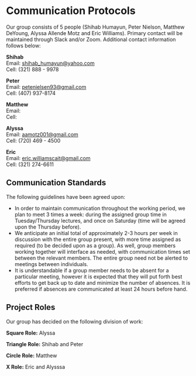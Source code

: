# Communication Protocols

Our group consists of 5 people (Shihab Humayun, Peter Nielson, Matthew DeYoung, Alyssa Allende Motz and Eric Williams). Primary contact will be maintained through Slack and/or Zoom. Additional contact information follows below:

__Shihab__ \
Email: shihab_humayun@yahoo.com\
Cell: (321) 888 - 9978

__Peter__ \
Email: petenielsen93@gmail.com\
Cell: (407) 937-8174

__Matthew__ \
Email: \
Cell:

__Alyssa__ \
Email: aamotz001@gmail.com \
Cell: (720) 469 - 4500

__Eric__ \
Email: eric.williamscait@gmail.com \
Cell: (321) 274-6611

## Communication Standards
The following guidelines have been agreed upon:

* In order to maintain communication throughout the working period, we plan to meet 3 times a week: during the assigned group time in Tuesday/Thursday lectures, and once on Saturday (time will be agreed upon the Thursday before). 
* We anticipate an initial total of approximately 2-3 hours per week in discussion with the entire group present, with more time assigned as required (to be decided upon as a group). As well, group members working together will interface as needed, with communication times set between the relevant members. The entire group need not be alerted to meetings between individuals. 
* It is understandable if a group member needs to be absent for a particular meeting, however it is expected that they will put forth best efforts to get back up to date and minimize the number of absences. It is preferred if absences are communicated at least 24 hours before hand.

## Project Roles

Our group has decided on the following division of work:

__Square Role:__ Alyssa

__Triangle Role:__ Shihab and Peter

__Circle Role:__ Matthew

__X Role:__ Eric and Alysssa
